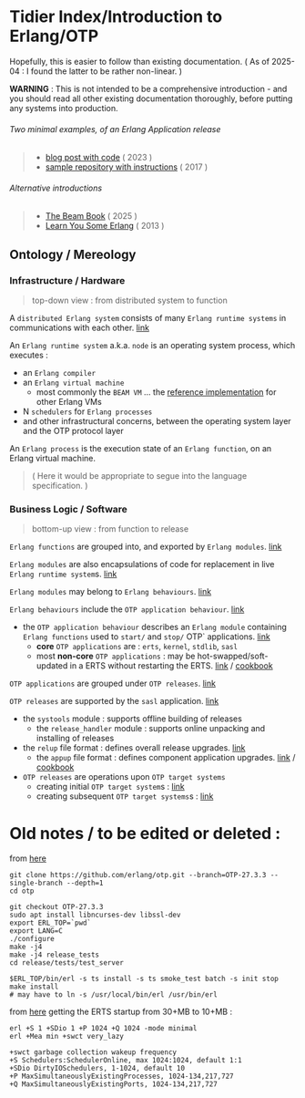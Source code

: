 # Tidier Index/Introduction to Erlang/OTP

Hopefully, this is easier to follow than existing documentation. 
( As of 2025-04 : I found the latter to be rather non-linear. )

**WARNING** : This is not intended to be a comprehensive introduction - and you should read
all other existing documentation thoroughly, before putting any systems into
production.

###### Two minimal examples, of an Erlang Application release

>   - [blog post with code](https://www.n16f.net/blog/building-erlang-applications-the-hard-way/) ( 2023 )
>   - [sample repository with
>   instructions](https://github.com/boardwalk/erltest/tree/master) ( 2017 )

###### Alternative introductions

>   - [The Beam Book](https://blog.stenmans.org/theBeamBook/) ( 2025 )
>   - [Learn You Some Erlang](https://learnyousomeerlang.com/) ( 2013 )

## Ontology / Mereology

### Infrastructure / Hardware

>   top-down view : from distributed system to function

A `distributed Erlang system` consists of many `Erlang runtime systems` in
communications with each other.
[link](https://www.erlang.org/doc/system/distributed.html)

An `Erlang runtime system` a.k.a. `node` is an operating system process, which
executes :
-   an `Erlang compiler`
-   an `Erlang virtual machine`
    -   most commonly the `BEAM VM` ... the [reference
        implementation](https://blog.stenmans.org/theBeamBook/#_beam_it_is_virtually_unreal)
        for other Erlang VMs
-   N `schedulers` for `Erlang processes`
- and other infrastructural concerns, between the operating system layer and the OTP
  protocol layer

An `Erlang process` is the execution state of an `Erlang function`, on an Erlang
virtual machine.

> ( Here it would be appropriate to segue into the language specification. )

### Business Logic / Software

>   bottom-up view : from function to release

`Erlang functions` are grouped into, and exported by `Erlang
modules`. [link](https://www.erlang.org/doc/system/modules.html)

`Erlang modules` are also encapsulations of code for replacement in live
        `Erlang runtime system`s.
        [link](https://www.erlang.org/doc/system/code_loading#code-replacement)

`Erlang modules` may belong to `Erlang behaviours`.
    [link](https://www.erlang.org/doc/system/design_principles.html#behaviours)

`Erlang behaviours` include the `OTP application behaviour`.
[link](https://www.erlang.org/doc/apps/kernel/application)
-   the `OTP application behaviour` describes an `Erlang module`
    containing `Erlang functions` used to `start/` and `stop/` OTP`
    applications. [link](https://www.erlang.org/doc/system/applications.html)
    -   **core** `OTP applications` are : `erts`, `kernel`, `stdlib`, `sasl`
    -   most **non-core** `OTP applications` : may be hot-swapped/soft-updated in a
        ERTS without restarting the
        ERTS. [link](https://www.erlang.org/doc/system/upgrade.html) /
        [cookbook](https://www.erlang.org/doc/system/appup_cookbook.html)

`OTP applications` are grouped under `OTP
    releases`. [link](https://www.erlang.org/doc/system/release_structure.html)

`OTP releases` are supported by the `sasl` application.
[link](https://www.erlang.org/doc/system/release_handling.html)
-   the `systools` module : supports offline building of releases
    -   the `release_handler` module : supports online unpacking and installing
        of releases
-   the `relup` file format : defines overall release upgrades.
    [link](https://www.erlang.org/doc/apps/sasl/relup.html)
    -   the `appup` file format : defines component application upgrades.
        [link](https://www.erlang.org/doc/apps/sasl/appup.html) /
        [cookbook](https://www.erlang.org/doc/system/appup_cookbook.html)
-   `OTP releases` are operations upon `OTP target systems`
    -   creating initial `OTP target system`s :
        [link](https://www.erlang.org/doc/system/create_target.html#creating-a-target-system)
    -   creating subsequent `OTP target systems`s :
        [link](https://www.erlang.org/doc/system/create_target.html#creating-the-next-version)

# Old notes / to be edited or deleted : 

from [here](https://github.com/erlang/otp/blob/OTP-27.3.3/HOWTO/INSTALL.md)
```
git clone https://github.com/erlang/otp.git --branch=OTP-27.3.3 --single-branch --depth=1
cd otp

git checkout OTP-27.3.3
sudo apt install libncurses-dev libssl-dev
export ERL_TOP=`pwd` 
export LANG=C
./configure
make -j4
make -j4 release_tests
cd release/tests/test_server

$ERL_TOP/bin/erl -s ts install -s ts smoke_test batch -s init stop
make install
# may have to ln -s /usr/local/bin/erl /usr/bin/erl
```
from [here](https://erlangforums.com/t/docker-image-for-erlang-vm-with-minimal-memory-disk-usage/3610/2)
getting the ERTS startup from 30+MB to 10+MB :
```
erl +S 1 +SDio 1 +P 1024 +Q 1024 -mode minimal
erl +Mea min +swct very_lazy

+swct garbage collection wakeup frequency
+S Schedulers:SchedulerOnline, max 1024:1024, default 1:1
+SDio DirtyIOSchedulers, 1-1024, default 10
+P MaxSimultaneouslyExistingProcesses, 1024-134,217,727
+Q MaxSimultaneouslyExistingPorts, 1024-134,217,727
```
